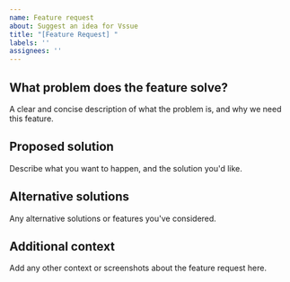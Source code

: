 ```yaml
---
name: Feature request
about: Suggest an idea for Vssue
title: "[Feature Request] "
labels: ''
assignees: ''
---
```


## What problem does the feature solve?

A clear and concise description of what the problem is, and why we need this feature.

## Proposed solution

Describe what you want to happen, and the solution you'd like.

## Alternative solutions

Any alternative solutions or features you've considered.

## Additional context

Add any other context or screenshots about the feature request here.
